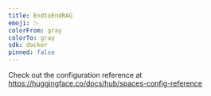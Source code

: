 ```yaml
---
title: EndtoEndRAG
emoji: 📉
colorFrom: gray
colorTo: gray
sdk: docker
pinned: false
---
```


Check out the configuration reference at https://huggingface.co/docs/hub/spaces-config-reference
